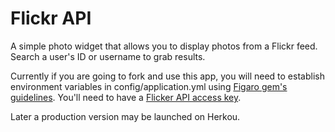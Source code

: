 # Flickr API

A simple photo widget that allows you to display photos from a Flickr feed. Search a user's ID or username to grab results.

Currently if you are going to fork and use this app, you will need to establish environment variables in config/application.yml using [Figaro gem's guidelines](https://github.com/laserlemon/figaro). You'll need to have a [Flicker API access key](https://www.flickr.com/services/apps/create/apply/).

Later a production version may be launched on Herkou.
